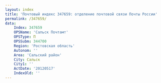 ```yaml
---
layout: index
title: 'Почтовый индекс 347659: отделение почтовой связи Почты России'
permalink: /347659/
data:
    Index: 347659
    OPSName: 'Сальск Почтамт'
    OPSType: П
    OPSSubm: 344700
    Region: 'Ростовская область'
    Autonom: ''
    Area: 'Сальский район'
    City: Сальск
    City1: ''
    ActDate: '20120517'
    IndexOld: ''
---
```

